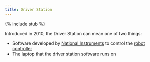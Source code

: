 ```yaml
---
title: Driver Station
---
```


{% include stub %}

Introduced in 2010, the Driver Station can mean one of two things:

* Software developed by [National Instruments](national-instruments) to control
  the [robot controller](robot-controller)
* The laptop that the driver station software runs on
